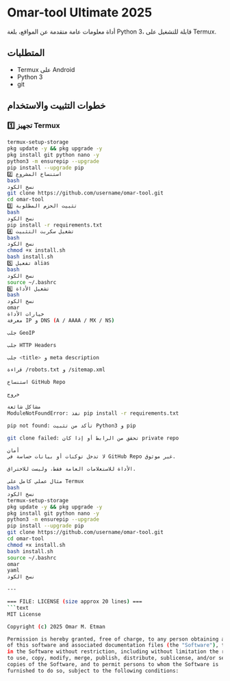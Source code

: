 # Omar-tool Ultimate 2025
أداة معلومات عامة متقدمة عن المواقع، بلغة Python 3، قابلة للتشغيل على Termux.

## المتطلبات
- Termux على Android
- Python 3
- git

## خطوات التثبيت والاستخدام

### 1️⃣ تجهيز Termux
```bash
termux-setup-storage
pkg update -y && pkg upgrade -y
pkg install git python nano -y
python3 -m ensurepip --upgrade
pip install --upgrade pip
2️⃣ استنساخ المشروع
bash
نسخ الكود
git clone https://github.com/username/omar-tool.git
cd omar-tool
3️⃣ تثبيت الحزم المطلوبة
bash
نسخ الكود
pip install -r requirements.txt
4️⃣ تشغيل سكربت التثبيت
bash
نسخ الكود
chmod +x install.sh
bash install.sh
5️⃣ تفعيل alias
bash
نسخ الكود
source ~/.bashrc
6️⃣ تشغيل الأداة
bash
نسخ الكود
omar
خيارات الأداة
معرفة IP و DNS (A / AAAA / MX / NS)

جلب GeoIP

جلب HTTP Headers

جلب <title> و meta description

قراءة /robots.txt و /sitemap.xml

استنساخ GitHub Repo

خروج

مشاكل شائعة
ModuleNotFoundError: نفذ pip install -r requirements.txt

pip not found: تأكد من تثبيت Python3 و pip

git clone failed: تحقق من الرابط أو إذا كان private repo

أمان
لا تدخل توكنات أو بيانات حساسة في GitHub Repo غير موثوق.

الأداة للاستعلامات العامة فقط، وليست للاختراق.

مثال عملي كامل على Termux
bash
نسخ الكود
termux-setup-storage
pkg update -y && pkg upgrade -y
pkg install git python nano -y
python3 -m ensurepip --upgrade
pip install --upgrade pip
git clone https://github.com/username/omar-tool.git
cd omar-tool
chmod +x install.sh
bash install.sh
source ~/.bashrc
omar
yaml
نسخ الكود

---

=== FILE: LICENSE (size approx 20 lines) ===
```text
MIT License

Copyright (c) 2025 Omar M. Etman

Permission is hereby granted, free of charge, to any person obtaining a copy
of this software and associated documentation files (the "Software"), to deal
in the Software without restriction, including without limitation the rights
to use, copy, modify, merge, publish, distribute, sublicense, and/or sell
copies of the Software, and to permit persons to whom the Software is
furnished to do so, subject to the following conditions:

